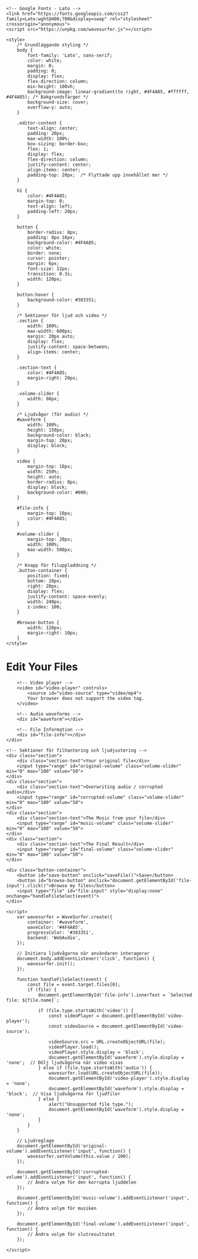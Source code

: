 <!DOCTYPE html>
<html lang="en">
<head>
    <meta charset="UTF-8">
    <meta name="viewport" content="width=device-width, initial-scale=1.0">
    <title>File Editor</title>

    <!-- Google Fonts - Lato -->
    <link href="https://fonts.googleapis.com/css2?family=Lato:wght@400;700&display=swap" rel="stylesheet" crossorigin="anonymous">
    <script src="https://unpkg.com/wavesurfer.js"></script>

    <style>
        /* Grundläggande styling */
        body {
            font-family: 'Lato', sans-serif;
            color: white;
            margin: 0;
            padding: 0;
            display: flex;
            flex-direction: column;
            min-height: 100vh;
            background-image: linear-gradient(to right, #4F4A85, #ffffff, #4F4A85); /* Bakgrundsfärger */
            background-size: cover;
            overflow-y: auto;
        }

        .editor-content {
            text-align: center;
            padding: 20px;
            max-width: 100%;
            box-sizing: border-box;
            flex: 1;
            display: flex;
            flex-direction: column;
            justify-content: center;
            align-items: center;
            padding-top: 20px;  /* Flyttade upp innehållet mer */
        }

        h1 {
            color: #4F4A85;
            margin-top: 0;
            text-align: left;
            padding-left: 20px;
        }

        button {
            border-radius: 8px;
            padding: 8px 16px;
            background-color: #4F4A85;
            color: white;
            border: none;
            cursor: pointer;
            margin: 6px;
            font-size: 12px;
            transition: 0.3s;
            width: 120px;
        }

        button:hover {
            background-color: #383351;
        }

        /* Sektioner för ljud och video */
        .section {
            width: 100%;
            max-width: 600px;
            margin: 20px auto;
            display: flex;
            justify-content: space-between;
            align-items: center;
        }

        .section-text {
            color: #4F4A85;
            margin-right: 20px;
        }

        .volume-slider {
            width: 80px;
        }

        /* Ljudvågor (för audio) */
        #waveform {
            width: 100%;
            height: 150px;
            background-color: black;
            margin-top: 20px;
            display: block;
        }

        video {
            margin-top: 10px;
            width: 250%;
            height: auto;
            border-radius: 8px;
            display: block;
            background-color: #000;
        }

        #file-info {
            margin-top: 10px;
            color: #4F4A85;
        }

        #volume-slider {
            margin-top: 20px;
            width: 100%;
            max-width: 500px;
        }

        /* Knapp för filuppladdning */
        .button-container {
            position: fixed;
            bottom: 20px;
            right: 20px;
            display: flex;
            justify-content: space-evenly;
            width: 240px;
            z-index: 100;
        }

        #browse-button {
            width: 120px;
            margin-right: 10px;
        }
    </style>
</head>
<body>
    <div class="editor-content">
        <h1>Edit Your Files</h1>  <!-- Rubrik ändrad -->

        <!-- Video player -->
        <video id="video-player" controls>
            <source id="video-source" type="video/mp4">
            Your browser does not support the video tag.
        </video>

        <!-- Audio waveforms -->
        <div id="waveform"></div>

        <!-- File Information -->
        <div id="file-info"></div>
    </div>

    <!-- Sektioner för filhantering och ljudjustering -->
    <div class="section">
        <div class="section-text">Your original file</div>
        <input type="range" id="original-volume" class="volume-slider" min="0" max="100" value="50">
    </div>
    <div class="section">
        <div class="section-text">Overwriting audio / corrupted audio</div>
        <input type="range" id="corrupted-volume" class="volume-slider" min="0" max="100" value="50">
    </div>
    <div class="section">
        <div class="section-text">The Music from your file</div>
        <input type="range" id="music-volume" class="volume-slider" min="0" max="100" value="50">
    </div>
    <div class="section">
        <div class="section-text">The Final Result</div>
        <input type="range" id="final-volume" class="volume-slider" min="0" max="100" value="50">
    </div>

    <div class="button-container">
        <button id="save-button" onclick="saveFile()">Save</button>
        <button id="browse-button" onclick="document.getElementById('file-input').click()">Browse my files</button>
        <input type="file" id="file-input" style="display:none" onchange="handleFileSelect(event)">
    </div>

    <script>
        var wavesurfer = WaveSurfer.create({
            container: '#waveform',
            waveColor: '#4F4A85',
            progressColor: '#383351',
            backend: 'WebAudio',
        });

        // Initiera ljudvågorna när användaren interagerar
        document.body.addEventListener('click', function() {
            wavesurfer.init();
        });

        function handleFileSelect(event) {
            const file = event.target.files[0];
            if (file) {
                document.getElementById('file-info').innerText = `Selected file: ${file.name}`;

                if (file.type.startsWith('video')) {
                    const videoPlayer = document.getElementById('video-player');
                    const videoSource = document.getElementById('video-source');

                    videoSource.src = URL.createObjectURL(file);
                    videoPlayer.load();
                    videoPlayer.style.display = 'block';
                    document.getElementById('waveform').style.display = 'none';  // Dölj ljudvågorna när video visas
                } else if (file.type.startsWith('audio')) {
                    wavesurfer.load(URL.createObjectURL(file));
                    document.getElementById('video-player').style.display = 'none';
                    document.getElementById('waveform').style.display = 'block';  // Visa ljudvågorna för ljudfiler
                } else {
                    alert("Unsupported file type.");
                    document.getElementById('waveform').style.display = 'none';
                }
            }
        }

        // Ljudreglage
        document.getElementById('original-volume').addEventListener('input', function() {
            wavesurfer.setVolume(this.value / 100);
        });

        document.getElementById('corrupted-volume').addEventListener('input', function() {
            // Ändra volym för den korrupta ljuddelen
        });

        document.getElementById('music-volume').addEventListener('input', function() {
            // Ändra volym för musiken
        });

        document.getElementById('final-volume').addEventListener('input', function() {
            // Ändra volym för slutresultatet
        });

    </script>
</body>
</html>
